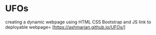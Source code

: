 # UFOs
creating a dynamic webpage using HTML CSS Bootstrap and JS
link to deployable webpage= [https://ashmarian.github.io/UFOs/]
